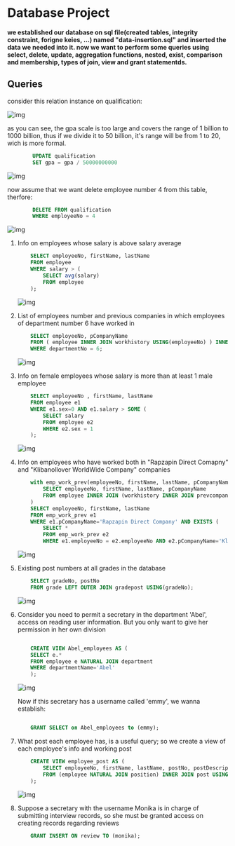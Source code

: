 # Database Project
**we established our database on sql file(created tables, integrity constraint, forigne keies, ...) named "data-insertion.sql" and inserted 
    the data we needed into it.
    now we want to perform some queries using select, delete, update, aggregation functions, nested, exist, comparison and membership, types of join, view and 
    grant statementds.**

## Queries
consider this relation instance on qualification:

![img](./images/r1.png)

as you can see, the gpa scale is too large and covers the range of 1 billion to 1000 billion, thus if we divide it to 50 billion,
it's range will be from 1 to 20, wich is more formal.

``` sql
        UPDATE qualification
        SET gpa = gpa / 50000000000
```

![img](./images/r2.png)

now assume that we want delete employee number 4 from this table, therfore:

``` sql
        DELETE FROM qualification
        WHERE employeeNo = 4
```

![img](./images/r3.png)

1. Info on employees whose salary is above salary average

    ``` sql
        SELECT employeeNo, firstName, lastName
        FROM employee 
        WHERE salary > ( 
            SELECT avg(salary)
            FROM employee
        );
    ```

    ![img](./images/4.png)

2. List of employees number and previous companies in which employees of department number 6 have worked in

    ``` sql
        SELECT employeeNo, pCompanyName
        FROM ( employee INNER JOIN workhistory USING(employeeNo) ) INNER JOIN prevcompany USING(prevCompanyNo)
        WHERE departmentNo = 6;
    ```

    ![img](./images/5.png)


3. Info on female employees whose salary is more than at least 1 male employee

    ``` sql
        SELECT employeeNo , firstName, lastName 
        FROM employee e1
        WHERE e1.sex=0 AND e1.salary > SOME ( 
            SELECT salary 
            FROM employee e2
            WHERE e2.sex = 1
        );
    ```

    ![img](./images/6.png)

4. Info on employees who have worked both in "Rapzapin Direct Comapny" and "Klibanollover WorldWide Company" companies

    ``` sql
        with emp_work_prev(employeeNo, firstName, lastName, pCompanyName) AS (
            SELECT employeeNo, firstName, lastName, pCompanyName
            FROM employee INNER JOIN (workhistory INNER JOIN prevcompany USING(prevCompanyNo)) USING(employeeNo)
        )
        SELECT employeeNo, firstName, lastName
        FROM emp_work_prev e1
        WHERE e1.pCompanyName='Rapzapin Direct Company' AND EXISTS (
            SELECT *
            FROM emp_work_prev e2
            WHERE e1.employeeNo = e2.employeeNo AND e2.pCompanyName='Klibanollover WorldWide Company');


    ```

    ![img](./images/7.png)

5. Existing post numbers at all grades in the database

    ``` sql
        SELECT gradeNo, postNo
        FROM grade LEFT OUTER JOIN gradepost USING(gradeNo);
    ```

    ![img](./images/8.png)


6. Consider you need to permit a secretary in the department 'Abel', access on reading user information. But you only want to give her permission in her own division

    ``` sql

        CREATE VIEW Abel_employees AS ( 
        SELECT e.* 
        FROM employee e NATURAL JOIN department
        WHERE departmentName='Abel'
        );
    ```

    ![img](./images/9.png)

   Now if this secretary has a username called 'emmy', we wanna establish:
	
    ``` sql

        GRANT SELECT on Abel_employees to (emmy);
    ```

7. What post each employee has, is a useful query; so we create a view of each employee's info and working post

    ``` sql
        CREATE VIEW employee_post AS (
            SELECT employeeNo, firstName, lastName, postNo, postDescription
            FROM (employee NATURAL JOIN position) INNER JOIN post USING(postNo)
        );
    ```

    ![img](./images/10.png)

8. Suppose a secretary with the username Monika is in charge of submitting interview records, so she must be granted access on creating records regarding reviews

    ``` sql
        GRANT INSERT ON review TO (monika);
    ```
